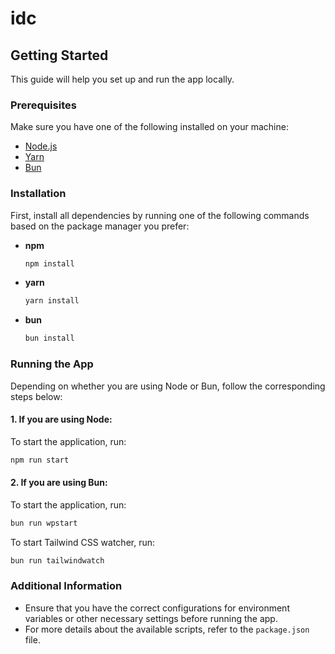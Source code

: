 # idc

## Getting Started

This guide will help you set up and run the app locally.

### Prerequisites

Make sure you have one of the following installed on your machine:

- [Node.js](https://nodejs.org/)
- [Yarn](https://yarnpkg.com/)
- [Bun](https://bun.sh/)

### Installation

First, install all dependencies by running one of the following commands based on the package manager you prefer:

- **npm**

  ```bash
  npm install
  ```

- **yarn**

  ```bash
  yarn install
  ```

- **bun**
  ```bash
  bun install
  ```

### Running the App

Depending on whether you are using Node or Bun, follow the corresponding steps below:

#### 1. If you are using Node:

To start the application, run:

```bash
npm run start
```

#### 2. If you are using Bun:

To start the application, run:

```bash
bun run wpstart
```

To start Tailwind CSS watcher, run:

```bash
bun run tailwindwatch
```

### Additional Information

- Ensure that you have the correct configurations for environment variables or other necessary settings before running the app.
- For more details about the available scripts, refer to the `package.json` file.

